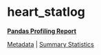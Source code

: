 # heart_statlog

[**Pandas Profiling Report**](https://epistasislab.github.io/penn-ml-benchmarks/profile/heart_statlog.html)

[Metadata](metadata.yaml) | [Summary Statistics](summary_stats.csv)

